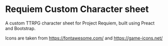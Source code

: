# Requiem Custom Character sheet
A custom TTRPG character sheet for Project Requiem, built using Preact and Bootstrap.

Icons are taken from https://fontawesome.com/ and https://game-icons.net/